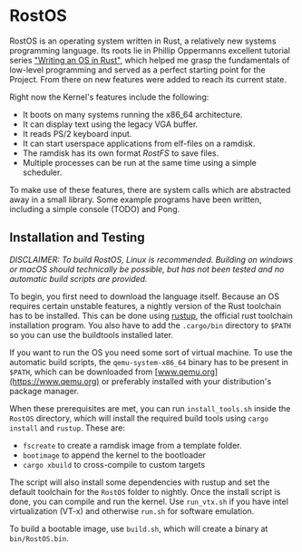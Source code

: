 # RostOS
RostOS is an operating system written in Rust, a relatively new systems programming language. Its roots lie in Phillip Oppermanns excellent tutorial series ["Writing an OS in Rust"](https://os.phil-opp.com/), which helped me grasp the fundamentals of low-level programming and served as a perfect starting point for the Project. From there on new features were added to reach its current state.

Right now the Kernel's features include the following:
* It boots on many systems running the x86_64 architecture.
* It can display text using the legacy VGA buffer.
* It reads PS/2 keyboard input.
* It can start userspace applications from elf-files on a ramdisk.
* The ramdisk has its own format *RostFS* to save files.
* Multiple processes can be run at the same time using a simple scheduler.

To make use of these features, there are system calls which are abstracted away in a small library. Some example programs have been written, including a simple console (TODO) and Pong.

## Installation and Testing

*DISCLAIMER: To build RostOS, Linux is recommended. Building on windows or macOS should technically be possible, but has not been tested and no automatic build scripts are provided.* 

To begin, you first need to download the language itself. Because an OS requires certain unstable features, a nightly version of the Rust toolchain has to be installed. This can be done using [rustup](https://rustup.rs/), the official rust toolchain installation program. You also have to add the `.cargo/bin` directory to `$PATH` so you can use the buildtools installed later.

If you want to run the OS you need some sort of virtual machine. To use the automatic build scripts, the `qemu-system-x86_64` binary has to be present in `$PATH`, which can be downloaded from [www.qemu.org](https://www.qemu.org) or preferably installed with your distribution's package manager.

When these prerequisites are met, you can run `install_tools.sh` inside the `RostOS` directory, which will install the required build tools using `cargo install` and `rustup`. These are:

* `fscreate` to create a ramdisk image from a template folder.
* `bootimage` to append the kernel to the bootloader
* `cargo xbuild` to cross-compile to custom targets

The script will also install some dependencies with rustup and set the default toolchain for the `RostOS` folder to nightly. 
Once the install script is done, you can compile and run the kernel. Use `run_vtx.sh` if you have intel virtualization (VT-x) and otherwise `run.sh` for software emulation. 

To build a bootable image, use `build.sh`, which will create a binary at `bin/RostOS.bin`. 






